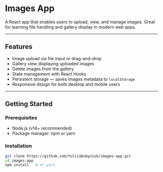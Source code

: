 # Images App

A React app that enables users to upload, view, and manage images. Great for learning file handling and gallery display in modern web apps.

---

## Features

- Image upload via file input or drag-and-drop  
- Gallery view displaying uploaded images  
- Delete images from the gallery  
- State management with React Hooks  
- Persistent storage — saves images metadata to `localStorage`  
- Responsive design for both desktop and mobile users  

---

## Getting Started

### Prerequisites

- Node.js (v14+ recommended)  
- Package manager: npm or yarn

### Installation

```bash
git clone https://github.com/YuliiaDubyniuk/images-app.git
cd images-app
npm install   # or yarn
